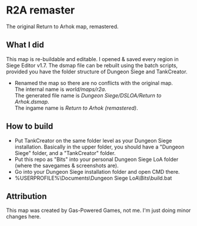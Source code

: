 # R2A remaster

The original Return to Arhok map, remastered.

## What I did

This map is re-buildable and editable. I opened & saved every region in Siege Editor v1.7. The dsmap file can be rebuilt using the batch scripts, provided you have the folder structure of Dungeon Siege and TankCreator.
- Renamed the map so there are no conflicts with the original map.\
  The internal name is *world/maps/r2a*.\
  The generated file name is *Dungeon Siege/DSLOA/Return to Arhok.dsmap*.\
  The ingame name is *Return to Arhok (remastered)*.

## How to build

- Put TankCreator on the same folder level as your Dungeon Siege installation. Basically in the upper folder, you should have a "Dungeon Siege" folder, and a "TankCreator" folder.
- Put this repo as "Bits" into your personal Dungeon Siege LoA folder (where the savegames & screenshots are).
- Go into your Dungeon Siege installation folder and open CMD there.
- %USERPROFILE%\Documents\Dungeon Siege LoA\Bits\build.bat

## Attribution

This map was created by Gas-Powered Games, not me. I'm just doing minor changes here.
